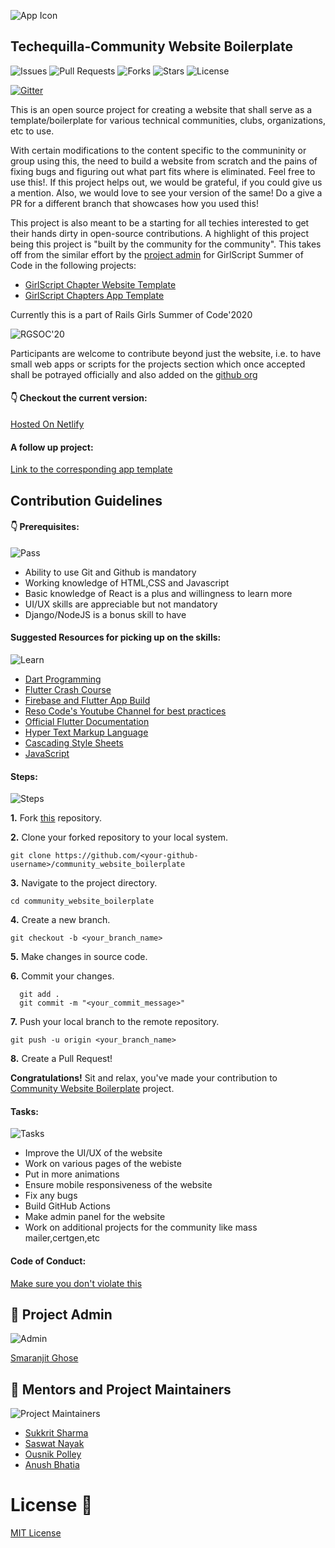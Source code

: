![App Icon](https://github.com/techequilla/community_app_boilerplate/blob/master/community_app_boilerplate/assets/icon/techequilla_app_icon_v2.jpeg)

## Techequilla-Community Website Boilerplate

![Issues](https://img.shields.io/github/issues/techequilla/community_website_boilerplate)
![Pull Requests](https://img.shields.io/github/issues-pr/techequilla/community_website_boilerplate?)
![Forks](https://img.shields.io/github/forks/techequilla/community_website_boilerplate)
![Stars](	https://img.shields.io/github/stars/techequilla/community_website_boilerplate)
![License](https://img.shields.io/github/license/techequilla/community_website_boilerplate)

[![Gitter](https://badges.gitter.im/girlscript_chennai_website/community.svg)](https://gitter.im/girlscript_app/community?utm_source=badge&utm_medium=badge&utm_campaign=pr-badge)

This is an open source project for creating a website that shall serve as a template/boilerplate for various technical communities, clubs, organizations, etc to use. 

With certain modifications to the content specific to the communinity or group using this, the need to build a website from scratch and the pains of fixing bugs and figuring out what part fits where is eliminated. Feel free to use this!. If this project helps out, we would be grateful, if you could give us a mention. Also, we would love to see your version of the same! Do a give a PR for a different branch that showcases how you used this!

This project is also meant to be a starting for all techies interested to get their hands dirty in open-source contributions. A highlight of this project being this project is "built by the community for the community". This takes off from the similar effort by the [project admin](https://github.com/smaranjitghose) for GirlScript Summer of Code in the following projects:
- [GirlScript Chapter Website Template](https://github.com/smaranjitghose/girlscript_chennai_website)
- [GirlScript Chapters App Template](https://github.com/smaranjitghose/girlscript_app)


Currently this is a part of Rails Girls Summer of Code'2020

![RGSOC'20](https://img.shields.io/badge/RGSOC-20-red?style=for-the-badge)

Participants are welcome to contribute beyond just the website, i.e. to have small web apps or scripts for the projects section which once accepted shall be potrayed officially and also added on the [github org](https://github.com/techequilla)

#### 👇 Checkout the current version: 

[Hosted On Netlify](https://techequilla.netlify.com/)

####  A follow up project:

[Link to the corresponding app template](https://github.com/techequilla/community_app_boilerplate)


## Contribution Guidelines

#### 👇 Prerequisites:

![Pass](https://media.giphy.com/media/Z9cRCMdAMzXi25dwhE/giphy.gif)

- Ability to use Git and Github is mandatory
- Working knowledge of HTML,CSS and Javascript
- Basic knowledge of React is a plus and willingness to learn more
- UI/UX skills are appreciable but not mandatory
- Django/NodeJS is a bonus skill to have

#### Suggested Resources for picking up on the skills:

![Learn](https://media.giphy.com/media/qxsgm2X2Fb5WE/giphy.gif)

- [Dart Programming](https://www.youtube.com/watch?v=Ej_Pcr4uC2Q)
- [Flutter Crash Course](https://www.youtube.com/watch?v=pTJJsmejUOQ)
- [Firebase and Flutter App Build](https://www.youtube.com/playlist?list=PL4cUxeGkcC9j--TKIdkb3ISfRbJeJYQwC)
- [Reso Code's Youtube Channel for best practices](https://www.youtube.com/channel/UCSIvrn68cUk8CS8MbtBmBkA/featured)
- [Official Flutter Documentation](https://flutter.dev/docs)
- [Hyper Text Markup Language](https://www.w3schools.com/html/html_intro.asp)
- [Cascading Style Sheets](https://developer.mozilla.org/en-US/docs/Web/CSS/Reference)
- [JavaScript](https://developer.mozilla.org/en-US/docs/Web/JavaScript/Reference)


#### Steps:

![Steps](https://media.giphy.com/media/o5BzNDDFQnepi/giphy.gif)

**1.** Fork [this](https://github.com/techequilla/community_website_boilerplate) repository.

**2.** Clone your forked repository to your local system.

```terminal
git clone https://github.com/<your-github-username>/community_website_boilerplate
```

**3.** Navigate to the project directory.

```terminal
cd community_website_boilerplate
```

**4.** Create a new branch.

```terminal
git checkout -b <your_branch_name>
```

**5.** Make changes in source code.

**6.** Commit your changes.

```terminal
  git add .
  git commit -m "<your_commit_message>"
```

**7.** Push your local branch to the remote repository.

```terminal
git push -u origin <your_branch_name>
```

**8.** Create a Pull Request!


**Congratulations!** Sit and relax, you've made your contribution to [Community Website Boilerplate](https://github.com/techequilla/community_website_boilerplate) project.

#### Tasks:

![Tasks](https://media.giphy.com/media/JIX9t2j0ZTN9S/giphy.gif)

- Improve the UI/UX of the website
- Work on various pages of the webiste
- Put in more animations
- Ensure mobile responsiveness of the website
- Fix any bugs
- Build GitHub Actions
- Make admin panel for the website
- Work on additional projects for the community like mass mailer,certgen,etc

#### Code of Conduct:

[Make sure you don't violate this](https://github.com/techequilla/community_website_boilerplate/blob/master/CODE_OF_CONDUCT.md)

## 👨 Project Admin
![Admin](https://media.giphy.com/media/26wkRxKJ9yUZzlorK/giphy.gif)

 [Smaranjit Ghose](https://github.com/smaranjitghose)

## 👬  Mentors and Project Maintainers

![Project Maintainers](https://media.giphy.com/media/fQZX2aoRC1Tqw/giphy.gif)

- [Sukkrit Sharma](https://github.com/sukkritsharmaofficial)
- [Saswat Nayak](https://github.com/swat1998)
- [Ousnik Polley](https://github.com/ousnik)
- [Anush Bhatia](https://github.com/anushbhatia)

# License 📜

[MIT License](https://github.com/techequilla/community_website_boilerplate/blob/master/LICENSE)

